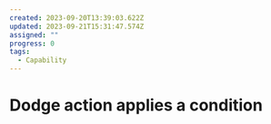 ```yaml
---
created: 2023-09-20T13:39:03.622Z
updated: 2023-09-21T15:31:47.574Z
assigned: ""
progress: 0
tags:
  - Capability
---
```


# Dodge action applies a condition
